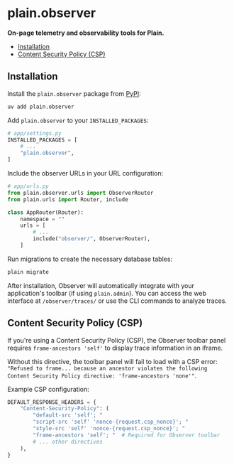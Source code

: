 # plain.observer

**On-page telemetry and observability tools for Plain.**

- [Installation](#installation)
- [Content Security Policy (CSP)](#content-security-policy-csp)

## Installation

Install the `plain.observer` package from [PyPI](https://pypi.org/project/plain.observer/):

```bash
uv add plain.observer
```

Add `plain.observer` to your `INSTALLED_PACKAGES`:

```python
# app/settings.py
INSTALLED_PACKAGES = [
    # ...
    "plain.observer",
]
```

Include the observer URLs in your URL configuration:

```python
# app/urls.py
from plain.observer.urls import ObserverRouter
from plain.urls import Router, include

class AppRouter(Router):
    namespace = ""
    urls = [
        # ...
        include("observer/", ObserverRouter),
    ]
```

Run migrations to create the necessary database tables:

```bash
plain migrate
```

After installation, Observer will automatically integrate with your application's toolbar (if using `plain.admin`). You can access the web interface at `/observer/traces/` or use the CLI commands to analyze traces.

## Content Security Policy (CSP)

If you're using a Content Security Policy (CSP), the Observer toolbar panel requires `frame-ancestors 'self'` to display trace information in an iframe.

Without this directive, the toolbar panel will fail to load with a CSP error: `"Refused to frame... because an ancestor violates the following Content Security Policy directive: 'frame-ancestors 'none'"`.

Example CSP configuration:

```python
DEFAULT_RESPONSE_HEADERS = {
    "Content-Security-Policy": (
        "default-src 'self'; "
        "script-src 'self' 'nonce-{request.csp_nonce}'; "
        "style-src 'self' 'nonce-{request.csp_nonce}'; "
        "frame-ancestors 'self'; "  # Required for Observer toolbar
        # ... other directives
    ),
}
```
